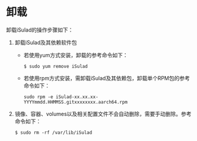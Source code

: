 # 卸载<a name="ZH-CN_TOPIC_0184808050"></a>

卸载iSulad的操作步骤如下：

1.  卸载iSulad及其依赖软件包
    -   若使用yum方式安装，卸载的参考命令如下：

        ```
        $ sudo yum remove iSulad
        ```

    -   若使用rpm方式安装，需卸载iSulad及其依赖包，卸载单个RPM包的参考命令如下：

        ```
        sudo rpm -e iSulad-xx.xx.xx-YYYYmmdd.HHMMSS.gitxxxxxxxx.aarch64.rpm
        ```

2.  镜像、容器、volumes以及相关配置文件不会自动删除，需要手动删除。参考命令如下：

    ```
    $ sudo rm -rf /var/lib/iSulad
    ```


